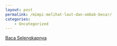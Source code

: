 ```yaml
---
layout: post
permalink: /mimpi-melihat-laut-dan-ombak-besar/
categories:
    - Uncategorized
---
```


[Baca Selengkapnya](/07)